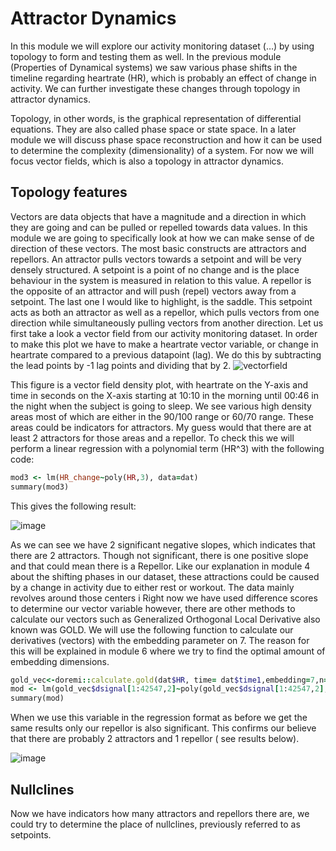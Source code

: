 # Attractor Dynamics

In this module we will explore our activity monitoring dataset (…) by using topology to form and testing them as well. 
In the previous module (Properties of Dynamical systems) we saw various phase shifts in the timeline regarding heartrate (HR), which is probably an effect of change in activity. 
We can further investigate these changes through topology in attractor dynamics.

Topology, in other words, is the graphical representation of differential equations. They are also called phase space or state space. In a later module we will discuss phase space reconstruction and how it can be used to determine the complexity (dimensionality) of a system. For now we will focus vector fields, which is also a topology in attractor dynamics.

## Topology features

Vectors are data objects that have a magnitude and a direction in which they are going and can be pulled or repelled towards data values. In this module we are going to specifically look at how we can make sense of de direction of these vectors. The most basic constructs are attractors and repellors. An attractor pulls vectors towards a setpoint and will be very densely structured. A setpoint is a point of no change and is the place behaviour in the system is measured in relation to this value. A repellor is the opposite of an attractor and will push (repel) vectors away from a setpoint. The last one I would like to highlight, is the saddle. This setpoint acts as both an attractor as well as a repellor, which pulls vectors from one direction while simultaneously pulling vectors from another direction.
Let us first take a look a vector field from our activity monitoring dataset. In order to make this plot we have to make a heartrate vector variable, or change in heartrate compared to a previous datapoint (lag).  We do this by subtracting the lead points by -1 lag points and dividing that by 2.
![vectorfield](https://user-images.githubusercontent.com/106141937/170374256-22e40399-fae1-4412-8f04-03bcb5c58262.png)

This figure is a vector field density plot, with heartrate on the Y-axis and time in seconds on the X-axis starting at 10:10 in the morning until 00:46 in the night when the subject is going to sleep. We see various high density areas most of which are either in the 90/100 range or 60/70 range. These areas  could be indicators for attractors. My guess would that there are at least 2 attractors for those areas and a repellor. To check this we will perform a linear regression with a polynomial term (HR^3) with the following code:
```rb
mod3 <- lm(HR_change~poly(HR,3), data=dat)
summary(mod3)
```

This gives the following result:

![image](https://user-images.githubusercontent.com/106141937/170374734-294f7687-6896-4c07-9360-2b3553e09fa2.png)


As we can see we have 2 significant negative slopes, which indicates that there are 2 attractors. Though not significant, there is one positive slope and that could mean there is a Repellor. Like our explanation in module 4 about the shifting phases in our dataset, these attractions could be caused by a change in activity due to either rest or workout. The data mainly revolves around those centers i
Right now we have used difference scores to determine our vector variable however, there are other methods to calculate our vectors such as Generalized Orthogonal Local Derivative also known was GOLD. We will use the following function to calculate our derivatives (vectors) with the embedding parameter on 7. The reason for this will be explained in module 6 where we try to find the optimal amount of embedding dimensions.
```rb
gold_vec<-doremi::calculate.gold(dat$HR, time= dat$time1,embedding=7,n=2)
mod <- lm(gold_vec$dsignal[1:42547,2]~poly(gold_vec$dsignal[1:42547,2],3), data=dat)
summary(mod)
```

When we use this variable in the regression format as before we get the same results only our repellor is also significant. This confirms our believe that there are probably 2 attractors and 1 repellor ( see results below).

![image](https://user-images.githubusercontent.com/106141937/170374793-cf58eca7-63a1-40f9-b3a5-cabfdf17b3e4.png)

## Nullclines 

Now we have indicators how many attractors and repellors there are, we could try to determine the place of nullclines, previously referred to as setpoints. 
